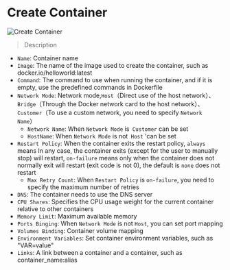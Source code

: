 # Create Container

![Create Container](_media/single-create-container.png)

> Description

- `Name`: Container name
- `Image`:  The name of the image used to create the container, such as docker.io/helloworld:latest
- `Command`: The command to use when running the container, and if it is empty, use the predefined commands in Dockerfile
- `Network Mode`: Network mode,`Host`（Direct use of the host network）、`Bridge`（Through the Docker network card to the host network）、`Customer`（To use a custom network, you need to specify `Network Name`）
  - `Network Name`: When `Network Mode` is` Customer` can be set
  - `HostName`: When `Network Mode` is not` Host` 'can be set
- `Restart Policy`: When the container exits the restart policy, `always` means In any case, the container exits (except for the user to manually stop) will restart, `on-failure` means only when the container does not normally exit will restart (exit code is not 0), the default is `none` does not restart
  - `Max Retry Count`: When `Restart Policy` is `on-failure`, you need to specify the maximum number of retries
- `DNS`: The container needs to use the DNS server
- `CPU Shares`: Specifies the CPU usage weight for the current container relative to other containers
- `Memory Limit`: Maximum available memory
- `Ports Binging`: When `Network Mode` is not `Host`, you can set port mapping
- `Volumes Binding`: Container volume mapping
- `Environment Variables`: Set container environment variables, such as "VAR=value"
- `Links`:  A link between a container and a container, such as container_name:alias
